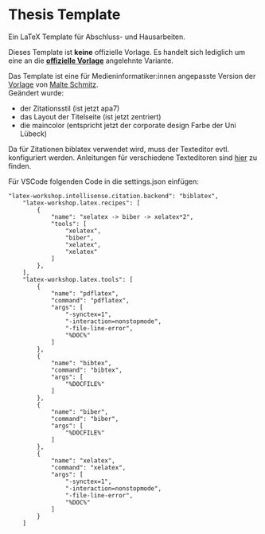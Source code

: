 # Thesis Template

Ein LaTeX Template für Abschluss- und Hausarbeiten. 

Dieses Template ist **keine** offizielle Vorlage. Es handelt sich lediglich um eine an die [**offizielle Vorlage**](https://www.inb.uni-luebeck.de/mitarbeiter/infos-downloads-abschlussarbeiten.html) angelehnte Variante.

Das Template ist eine für Medieninformatiker:innen angepasste Version der [Vorlage](https://github.com/malteschmitz/latex-thesis) 
von [Malte Schmitz](https://github.com/malteschmitz).<br>
Geändert wurde:
- der Zitationsstil (ist jetzt apa7)
- das Layout der Titelseite (ist jetzt zentriert)
- die maincolor (entspricht jetzt der corporate design Farbe der Uni Lübeck)

Da für Zitationen biblatex verwendet wird, muss der Texteditor evtl. konfiguriert werden. Anleitungen für verschiedene Texteditoren sind 
[hier](https://tex.stackexchange.com/questions/154751/biblatex-with-biber-configuring-my-editor-to-avoid-undefined-citations) zu finden.

Für VSCode folgenden Code in die settings.json einfügen:
```
"latex-workshop.intellisense.citation.backend": "biblatex",
    "latex-workshop.latex.recipes": [
        {
            "name": "xelatex -> biber -> xelatex*2",
            "tools": [
                "xelatex",
                "biber",
                "xelatex",
                "xelatex"
            ]
        },      
    ],
    "latex-workshop.latex.tools": [
        {
            "name": "pdflatex",
            "command": "pdflatex",
            "args": [
                "-synctex=1",
                "-interaction=nonstopmode",
                "-file-line-error",
                "%DOC%"
            ]
        },
        {
            "name": "bibtex",
            "command": "bibtex",
            "args": [
                "%DOCFILE%"
            ]
        },
        {
            "name": "biber",
            "command": "biber",
            "args": [
                "%DOCFILE%"
            ]
        },
        {
            "name": "xelatex",
            "command": "xelatex",
            "args": [
                "-synctex=1",
                "-interaction=nonstopmode",
                "-file-line-error",
                "%DOC%"
            ]
        }
    ]
```